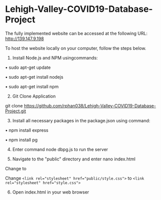 # Lehigh-Valley-COVID19-Database-Project
The fully implemented website can be accessed at the following URL:
http://139.147.9.198

To host the website locally on your computer, follow the steps below.

1. Install Node.js and NPM usingcommands:

• sudo apt-get update

• sudo apt-get install nodejs

• sudo apt-get install npm

2. Git Clone Application

git clone https://github.com/rphan038/Lehigh-Valley-COVID19-Database-Project.git

3. Install all necessary packages in the package.json using command:

• npm install express

• npm install pg

4. Enter command node dbpg.js to run the server

5. Navigate to the "public" directory and enter nano index.html

Change <script src="/public/main.js"></script>
to 
<script src="main.js"></script>

Change `<link rel="stylesheet" href="public/style.css">`
to
`<link rel="stylesheet" href="style.css">`

6. Open index.html in your web browser
